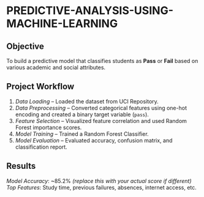 # PREDICTIVE-ANALYSIS-USING-MACHINE-LEARNING



##  Objective
To build a predictive model that classifies students as **Pass** or **Fail** based on various academic and social attributes.

## Project Workflow
1. *Data Loading* – Loaded the dataset from UCI Repository.
2. *Data Preprocessing* – Converted categorical features using one-hot encoding and created a binary target variable (`pass`).
3. *Feature Selection* – Visualized feature correlation and used Random Forest importance scores.
4. *Model Training* – Trained a Random Forest Classifier.
5. *Model Evaluation* – Evaluated accuracy, confusion matrix, and classification report.

## Results
*Model Accuracy*: ~85.2% *(replace this with your actual score if different)*  
*Top Features*: Study time, previous failures, absences, internet access, etc.
